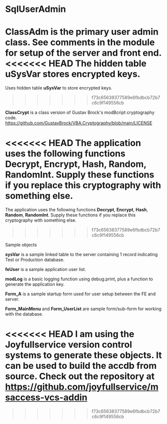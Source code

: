 # SqlUserAdmin

**ClassAdm** is the primary user admin class. 
See comments in the module for setup of the server and front end.
<<<<<<< HEAD
The hidden table **uSysVar** stores encrypted keys.
=======
Uses hidden table **uSysVar** to store encrypted keys.
>>>>>>> f73c65638377589e6fbdbcb72b7c6c9f149556cb

**ClassCrypt** is a class version of Gustav Brock's modBcript cryptography code. 
                  https://github.com/GustavBrock/VBA.Cryptography/blob/main/LICENSE

<<<<<<< HEAD
The application uses the following functions **Decrypt**, **Encrypt**, **Hash**, **Random**, **RandomInt**. Supply these functions if you replace this cryptography with something else.
=======
The application uses the following functions **Decrypt**, **Encrypt**, **Hash**, **Random**, **RandomInt**. Supply these functions if you replace this cryptography with something else.
>>>>>>> f73c65638377589e6fbdbcb72b7c6c9f149556cb

Sample objects

**sysVar** is a sample linked table to the server containing 1 record indicating Test or Production database.

**feUser** is a sample application user list.

**modLog** is a basic logging function using debug.print, plus a function to generate the application key.

**Form_A** is a sample startup form used for user setup between the FE and server.

**Form_MainMenu** and **Form_UserList** are sample form/sub-form for working with the database.

<<<<<<< HEAD
I am using the **Joyfullservice** version control systems to generate these objects. 
It can be used to build the accdb from source. Check out the repository at https://github.com/joyfullservice/msaccess-vcs-addin
=======
>>>>>>> f73c65638377589e6fbdbcb72b7c6c9f149556cb
